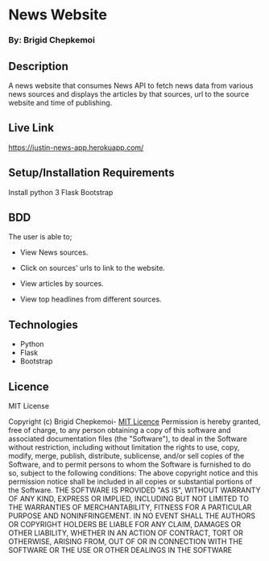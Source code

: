 # News  Website


### By: Brigid Chepkemoi


## Description

A news website that consumes News API to fetch news data from various news sources and displays the articles by that sources, url to the source website and time of publishing.
## Live Link
https://justin-news-app.herokuapp.com/
## Setup/Installation Requirements
Install python 3
Flask
Bootstrap
## BDD

The user is able to;

- View News sources.

- Click on sources' urls to link to the website.

- View articles by sources.

- View top headlines from different sources.


## Technologies

- Python
- Flask
- Bootstrap

## Licence

MIT License

Copyright (c) Brigid Chepkemoi- [MIT Licence](LICENSE)
Permission is hereby granted, free of charge, to any person obtaining a copy
of this software and associated documentation files (the "Software"), to deal
in the Software without restriction, including without limitation the rights
to use, copy, modify, merge, publish, distribute, sublicense, and/or sell
copies of the Software, and to permit persons to whom the Software is
furnished to do so, subject to the following conditions:
The above copyright notice and this permission notice shall be included in all
copies or substantial portions of the Software.
THE SOFTWARE IS PROVIDED "AS IS", WITHOUT WARRANTY OF ANY KIND, EXPRESS OR
IMPLIED, INCLUDING BUT NOT LIMITED TO THE WARRANTIES OF MERCHANTABILITY,
FITNESS FOR A PARTICULAR PURPOSE AND NONINFRINGEMENT. IN NO EVENT SHALL THE
AUTHORS OR COPYRIGHT HOLDERS BE LIABLE FOR ANY CLAIM, DAMAGES OR OTHER
LIABILITY, WHETHER IN AN ACTION OF CONTRACT, TORT OR OTHERWISE, ARISING FROM,
OUT OF OR IN CONNECTION WITH THE SOFTWARE OR THE USE OR OTHER DEALINGS IN THE
SOFTWARE

